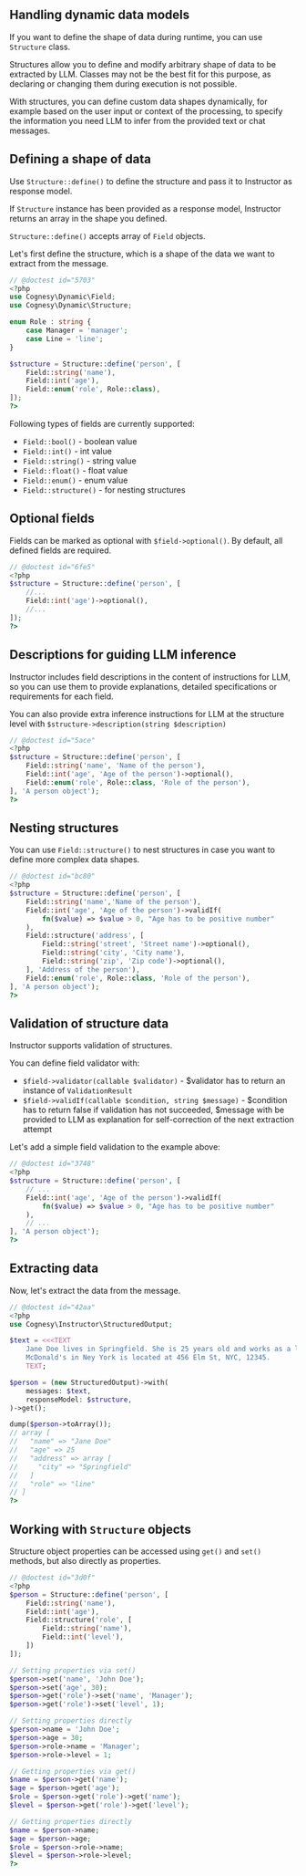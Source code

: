 ## Handling dynamic data models

If you want to define the shape of data during runtime, you can use `Structure` class.

Structures allow you to define and modify arbitrary shape of data to be extracted by
LLM. Classes may not be the best fit for this purpose, as declaring or changing them
during execution is not possible.

With structures, you can define custom data shapes dynamically, for example based
on the user input or context of the processing, to specify the information you need
LLM to infer from the provided text or chat messages.


## Defining a shape of data

Use `Structure::define()` to define the structure and pass it to Instructor
as response model.

If `Structure` instance has been provided as a response model, Instructor
returns an array in the shape you defined.

`Structure::define()` accepts array of `Field` objects.

Let's first define the structure, which is a shape of the data we want to
extract from the message.

```php
// @doctest id="5703"
<?php
use Cognesy\Dynamic\Field;
use Cognesy\Dynamic\Structure;

enum Role : string {
    case Manager = 'manager';
    case Line = 'line';
}

$structure = Structure::define('person', [
    Field::string('name'),
    Field::int('age'),
    Field::enum('role', Role::class),
]);
?>
```

Following types of fields are currently supported:

- `Field::bool()` - boolean value
- `Field::int()` - int value
- `Field::string()` - string value
- `Field::float()` - float value
- `Field::enum()` - enum value
- `Field::structure()` - for nesting structures


## Optional fields

Fields can be marked as optional with `$field->optional()`.  By default, all
defined fields are required.

```php
// @doctest id="6fe5"
<?php
$structure = Structure::define('person', [
    //...
    Field::int('age')->optional(),
    //...
]);
?>
```


## Descriptions for guiding LLM inference

Instructor includes field descriptions in the content of instructions for LLM, so you
can use them to provide explanations, detailed specifications or requirements for each field.

You can also provide extra inference instructions for LLM at the structure level with `$structure->description(string $description)`

```php
// @doctest id="5ace"
<?php
$structure = Structure::define('person', [
    Field::string('name', 'Name of the person'),
    Field::int('age', 'Age of the person')->optional(),
    Field::enum('role', Role::class, 'Role of the person'),
], 'A person object');
?>
```

## Nesting structures

You can use `Field::structure()` to nest structures in case you want to define
more complex data shapes.

```php
// @doctest id="bc80"
<?php
$structure = Structure::define('person', [
    Field::string('name','Name of the person'),
    Field::int('age', 'Age of the person')->validIf(
        fn($value) => $value > 0, "Age has to be positive number"
    ),
    Field::structure('address', [
        Field::string('street', 'Street name')->optional(),
        Field::string('city', 'City name'),
        Field::string('zip', 'Zip code')->optional(),
    ], 'Address of the person'),
    Field::enum('role', Role::class, 'Role of the person'),
], 'A person object');
?>
```

## Validation of structure data

Instructor supports validation of structures.

You can define field validator with:

 - `$field->validator(callable $validator)` - $validator has to return an instance of `ValidationResult`
 - `$field->validIf(callable $condition, string $message)` - $condition has to return false if validation has not succeeded, $message with be provided to LLM as explanation for self-correction of the next extraction attempt

Let's add a simple field validation to the example above: 

```php
// @doctest id="3748"
<?php
$structure = Structure::define('person', [
    // ...
    Field::int('age', 'Age of the person')->validIf(
        fn($value) => $value > 0, "Age has to be positive number"
    ),
    // ...
], 'A person object');
?>
```

## Extracting data

Now, let's extract the data from the message.

```php
// @doctest id="42aa"
<?php
use Cognesy\Instructor\StructuredOutput;

$text = <<<TEXT
    Jane Doe lives in Springfield. She is 25 years old and works as a line worker. 
    McDonald's in Ney York is located at 456 Elm St, NYC, 12345.
    TEXT;

$person = (new StructuredOutput)->with(
    messages: $text,
    responseModel: $structure,
)->get();

dump($person->toArray());
// array [
//   "name" => "Jane Doe"
//   "age" => 25
//   "address" => array [
//     "city" => "Springfield"
//   ]
//   "role" => "line"
// ]
?>
```


## Working with `Structure` objects

Structure object properties can be accessed using `get()` and `set()` methods,
but also directly as properties.

```php
// @doctest id="3d0f"
<?php
$person = Structure::define('person', [
    Field::string('name'),
    Field::int('age'),
    Field::structure('role', [
        Field::string('name'),
        Field::int('level'),
    ])
]);

// Setting properties via set()
$person->set('name', 'John Doe');
$person->set('age', 30);
$person->get('role')->set('name', 'Manager');
$person->get('role')->set('level', 1);

// Setting properties directly 
$person->name = 'John Doe';
$person->age = 30;
$person->role->name = 'Manager';
$person->role->level = 1;

// Getting properties via get()
$name = $person->get('name');
$age = $person->get('age');
$role = $person->get('role')->get('name');
$level = $person->get('role')->get('level');

// Getting properties directly
$name = $person->name;
$age = $person->age;
$role = $person->role->name;
$level = $person->role->level;
?>
```
